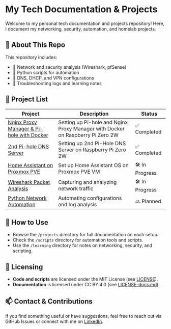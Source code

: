 # My Tech Documentation & Projects  

Welcome to my personal tech documentation and projects repository! Here, I document my networking, security, automation, and homelab projects.  

## 📌 About This Repo  
This repository includes:  
- 🔹 Network and security analysis (Wireshark, pfSense)  
- 🔹 Python scripts for automation  
- 🔹 DNS, DHCP, and VPN configurations  
- 🔹 Troubleshooting logs and learning notes  

## 📂 Project List  
| Project | Description | Status |
|---------|------------|--------|
| [Nginx Proxy Manager & Pi-hole with Docker](projects/rpi01-docker-nginx-pihole.md) | Setting up Pi-hole and Nginx Proxy Manager with Docker on Raspberry Pi Zero 2W | ✅ Completed |
| [2nd Pi-hole DNS Server](projects/rpi02-pihole.md) | Setting up 2nd Pi-Hole DNS Server on Raspberry Pi Zero 2W | ✅ Completed |
| [Home Assistant on Proxmox PVE](projects/haos-pve.md) | Set up Home Assistant OS on Proxmox PVE VM | 🛠️ In Progress | 
| [Wireshark Packet Analysis](projects/wireshark-notes.md) | Capturing and analyzing network traffic | 🛠️ In Progress |
| [Python Network Automation](projects/python-network-automation.md) | Automating configurations and log analysis | 🔜 Planned |

## 🚀 How to Use  
- Browse the `/projects` directory for full documentation on each setup.  
- Check the `/scripts` directory for automation tools and scripts.  
- Use the `/learning` directory for notes on networking, security, and scripting.  

## 📝 Licensing  
- **Code and scripts** are licensed under the MIT License (see [LICENSE](LICENSE)).  
- **Documentation** is licensed under CC BY 4.0 (see [LICENSE-docs.md](LICENSE-docs.md)).  

## 📫 Contact & Contributions  
If you find something useful or have suggestions, feel free to reach out via GitHub Issues or connect with me on [LinkedIn](https://www.linkedin.com/in/nicholas-frazier-2xbrokenex).

